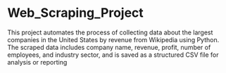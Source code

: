 # Web_Scraping_Project
This project automates the process of collecting data about the largest companies in the United States by revenue from Wikipedia using Python. The scraped data includes company name, revenue, profit, number of employees, and industry sector, and is saved as a structured CSV file for analysis or reporting
